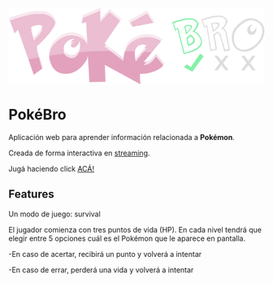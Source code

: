 <p align="center">
  <img src="src/resources/logo.png" />
</p>

# PokéBro

Aplicación web para aprender información relacionada a **Pokémon**.

Creada de forma interactiva en [streaming](https://twitch.tv/emoporemilio).

Jugá haciendo click [ACÁ!](https://emoporemilio.github.io/pokebro/)

## Features

Un modo de juego: survival

El jugador comienza con tres puntos de vida (HP).
En cada nivel tendrá que elegir entre 5 opciones cuál es el Pokémon que le aparece en pantalla.

-En caso de acertar, recibirá un punto y volverá a intentar

-En caso de errar, perderá una vida y volverá a intentar
